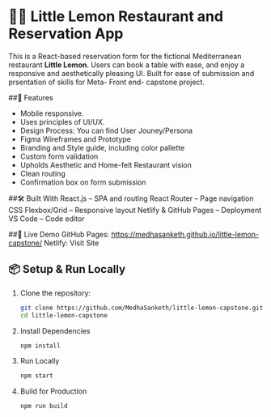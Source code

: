 # 🍋🍋 Little Lemon Restaurant and Reservation App

This is a React-based reservation form for the fictional Mediterranean restaurant **Little Lemon**. Users can book a table with ease, and enjoy a responsive and aesthetically pleasing UI. Built for ease of submission and prsentation of skills for Meta- Front end- capstone project.

##🚀 Features
- Mobile responsive.
- Uses principles of UI/UX.
- Design Process: You can find User Jouney/Persona
- Figma Wireframes and Prototype
- Branding and Style guide, including color pallette
- Custom form validation
- Upholds Aesthetic and Home-felt Restaurant vision
- Clean routing
- Confirmation box on form submission

##🛠️ Built With
React.js – SPA and routing
React Router – Page navigation
CSS Flexbox/Grid – Responsive layout
Netlify & GitHub Pages – Deployment
VS Code – Code editor

##🚀 Live Demo
GitHub Pages: https://medhasanketh.github.io/little-lemon-capstone/
Netlify: Visit Site

## 📦 Setup & Run Locally

1. Clone the repository:
   ```bash
   git clone https://github.com/MedhaSanketh/little-lemon-capstone.git
   cd little-lemon-capstone

2. Install Dependencies
   ```bash
   npm install
3. Run Locally
   ```bash
   npm start
4. Build for Production
   ```bash
   npm run build


